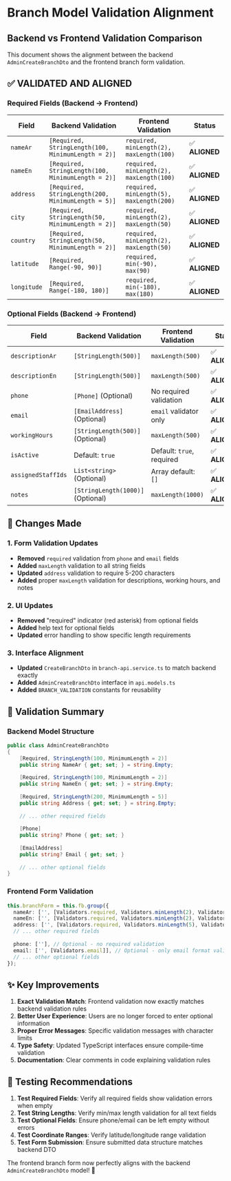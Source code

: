 # Branch Model Validation Alignment

## Backend vs Frontend Validation Comparison

This document shows the alignment between the backend `AdminCreateBranchDto` and the frontend branch form validation.

## ✅ **VALIDATED AND ALIGNED**

### Required Fields (Backend → Frontend)
| Field | Backend Validation | Frontend Validation | Status |
|-------|-------------------|-------------------|--------|
| `nameAr` | `[Required, StringLength(100, MinimumLength = 2)]` | `required, minLength(2), maxLength(100)` | ✅ **ALIGNED** |
| `nameEn` | `[Required, StringLength(100, MinimumLength = 2)]` | `required, minLength(2), maxLength(100)` | ✅ **ALIGNED** |
| `address` | `[Required, StringLength(200, MinimumLength = 5)]` | `required, minLength(5), maxLength(200)` | ✅ **ALIGNED** |
| `city` | `[Required, StringLength(50, MinimumLength = 2)]` | `required, minLength(2), maxLength(50)` | ✅ **ALIGNED** |
| `country` | `[Required, StringLength(50, MinimumLength = 2)]` | `required, minLength(2), maxLength(50)` | ✅ **ALIGNED** |
| `latitude` | `[Required, Range(-90, 90)]` | `required, min(-90), max(90)` | ✅ **ALIGNED** |
| `longitude` | `[Required, Range(-180, 180)]` | `required, min(-180), max(180)` | ✅ **ALIGNED** |

### Optional Fields (Backend → Frontend)
| Field | Backend Validation | Frontend Validation | Status |
|-------|-------------------|-------------------|--------|
| `descriptionAr` | `[StringLength(500)]` | `maxLength(500)` | ✅ **ALIGNED** |
| `descriptionEn` | `[StringLength(500)]` | `maxLength(500)` | ✅ **ALIGNED** |
| `phone` | `[Phone]` (Optional) | No required validation | ✅ **ALIGNED** |
| `email` | `[EmailAddress]` (Optional) | `email` validator only | ✅ **ALIGNED** |
| `workingHours` | `[StringLength(500)]` (Optional) | `maxLength(500)` | ✅ **ALIGNED** |
| `isActive` | Default: `true` | Default: `true`, required | ✅ **ALIGNED** |
| `assignedStaffIds` | `List<string>` (Optional) | Array default: `[]` | ✅ **ALIGNED** |
| `notes` | `[StringLength(1000)]` (Optional) | `maxLength(1000)` | ✅ **ALIGNED** |

## 🔧 **Changes Made**

### 1. Form Validation Updates
- **Removed** `required` validation from `phone` and `email` fields
- **Added** `maxLength` validation to all string fields
- **Updated** `address` validation to require 5-200 characters
- **Added** proper `maxLength` validation for descriptions, working hours, and notes

### 2. UI Updates
- **Removed** "required" indicator (red asterisk) from optional fields
- **Added** help text for optional fields
- **Updated** error handling to show specific length requirements

### 3. Interface Alignment
- **Updated** `CreateBranchDto` in `branch-api.service.ts` to match backend exactly
- **Added** `AdminCreateBranchDto` interface in `api.models.ts`
- **Added** `BRANCH_VALIDATION` constants for reusability

## 🎯 **Validation Summary**

### Backend Model Structure
```csharp
public class AdminCreateBranchDto
{
    [Required, StringLength(100, MinimumLength = 2)]
    public string NameAr { get; set; } = string.Empty;
    
    [Required, StringLength(100, MinimumLength = 2)]
    public string NameEn { get; set; } = string.Empty;
    
    [Required, StringLength(200, MinimumLength = 5)]
    public string Address { get; set; } = string.Empty;
    
    // ... other required fields
    
    [Phone]
    public string? Phone { get; set; }
    
    [EmailAddress]
    public string? Email { get; set; }
    
    // ... other optional fields
}
```

### Frontend Form Validation
```typescript
this.branchForm = this.fb.group({
  nameAr: ['', [Validators.required, Validators.minLength(2), Validators.maxLength(100)]],
  nameEn: ['', [Validators.required, Validators.minLength(2), Validators.maxLength(100)]],
  address: ['', [Validators.required, Validators.minLength(5), Validators.maxLength(200)]],
  // ... other required fields
  
  phone: [''], // Optional - no required validation
  email: ['', [Validators.email]], // Optional - only email format validation
  // ... other optional fields
});
```

## ✨ **Key Improvements**

1. **Exact Validation Match**: Frontend validation now exactly matches backend validation rules
2. **Better User Experience**: Users are no longer forced to enter optional information
3. **Proper Error Messages**: Specific validation messages with character limits
4. **Type Safety**: Updated TypeScript interfaces ensure compile-time validation
5. **Documentation**: Clear comments in code explaining validation rules

## 🧪 **Testing Recommendations**

1. **Test Required Fields**: Verify all required fields show validation errors when empty
2. **Test String Lengths**: Verify min/max length validation for all text fields
3. **Test Optional Fields**: Ensure phone/email can be left empty without errors
4. **Test Coordinate Ranges**: Verify latitude/longitude range validation
5. **Test Form Submission**: Ensure submitted data structure matches backend DTO

The frontend branch form now perfectly aligns with the backend `AdminCreateBranchDto` model! 🎉
